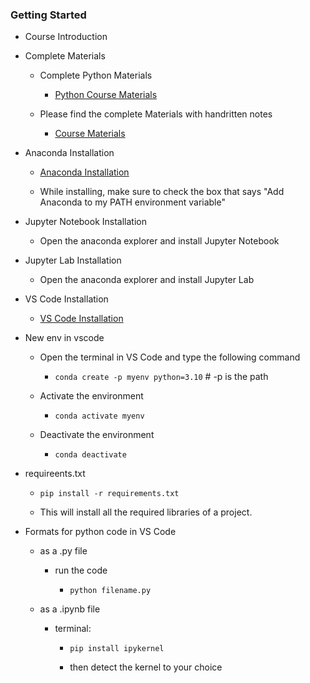 ### Getting Started

- Course Introduction
- Complete Materials

     - Complete Python Materials

        - [Python Course Materials](https://github.com/krishnaik06/Complete-Python-Bootcamp)

    - Please find the complete Materials with handritten notes

        - [Course Materials](https://github.com/krishnaik06/Complete-Data-Science-With-Machine-Learning-And-NLP-2024)

- Anaconda Installation

    - [Anaconda Installation](https://www.anaconda.com/products/individual)

    - While installing, make sure to check the box that says "Add Anaconda to my PATH environment variable"

- Jupyter Notebook Installation

    - Open the anaconda explorer and install Jupyter Notebook

- Jupyter Lab Installation

    - Open the anaconda explorer and install Jupyter Lab

- VS Code Installation

    - [VS Code Installation](https://code.visualstudio.com/)

- New env in vscode

    - Open the terminal in VS Code and type the following command

        - `conda create -p myenv python=3.10` # -p is the path

    - Activate the environment

        - `conda activate myenv`

    - Deactivate the environment

        - `conda deactivate`

- requireents.txt

    - `pip install -r requirements.txt`

    -  This will install all the required libraries of a project.

- Formats for python code in VS Code

    - as a .py file

        - run the code

            - `python filename.py`

    - as a .ipynb file

        - terminal:

            - `pip install ipykernel`

            - then detect the kernel to your choice

    


